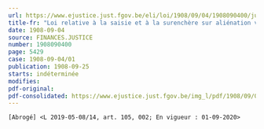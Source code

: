 ```yaml
---
url: https://www.ejustice.just.fgov.be/eli/loi/1908/09/04/1908090400/justel
title-fr: "Loi relative à la saisie et à la surenchère sur aliénation volontaire des navires et des bateaux ainsi qu'à la compétence en matière maritime et fluviale(NOTE : Consultation des versions antérieures à partir du 01-08-2019 et mise à jour au 01-08-2019)"
date: 1908-09-04
source: FINANCES.JUSTICE
number: 1908090400
page: 5429
case: 1908-09-04/01
publication: 1908-09-25
starts: indéterminée
modifies:
pdf-original:
pdf-consolidated: https://www.ejustice.just.fgov.be/img_l/pdf/1908/09/04/1908090400_F.pdf
---
```


`[Abrogé] <L 2019-05-08/14, art. 105, 002; En vigueur : 01-09-2020>`
